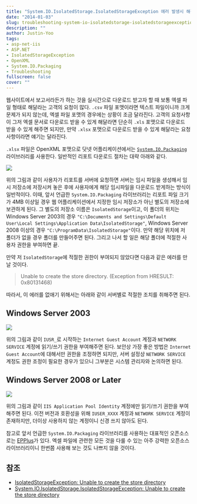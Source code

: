 ```yaml
---
title: "System.IO.IsolatedStorage.IsolatedStorageException 에러 발생시 해결방법"
date: "2014-01-03"
slug: troubleshooting-system-io-isolatedstorage-isolatedstorageexception
description: ""
author: Justin-Yoo
tags:
- asp-net-iis
- ASP.NET
- IsolatedStorageException
- OpenXML
- System.IO.Packaging
- Troubleshooting
fullscreen: false
cover: ""
---
```


웹사이트에서 보고서라든가 하는 것을 실시간으로 다운로드 받고자 할 때 보통 엑셀 파일 형태로 해달라는 고객의 요청이 많다. `.csv` 파일 포맷이라면 텍스트 파일이니까 크게 문제가 되지 않는데, 엑셀 파일 포맷의 경우에는 상황이 조금 달라진다. 고객의 요청사항이 그저 엑셀 문서로 다운로드 받을 수 있게 해달라면 단순히 `.xls` 포맷으로 다운로드 받을 수 있게 해주면 되지만, 만약 `.xlsx` 포맷으로 다운로드 받을 수 있게 해달라는 요청사항이라면 얘기는 달라진다.

`.xlsx` 파일은 OpenXML 포맷으로 닷넷 어플리케이션에서는 [`System.IO.Packaging`](http://msdn2.microsoft.com/en-us/library/system.io.packaging.aspx) 라이브러리를 사용한다. 일반적인 리포트 다운로드 절차는 대략 아래와 같다.

![](https://sa0blogs.blob.core.windows.net/aliencube/2014/01/report-download-process.png)

위의 그림과 같이 사용자가 리포트를 서버에 요청하면 서버는 임시 파일을 생성해서 임시 저장소에 저장시켜 놓은 후에 사용자에게 해당 임시파일을 다운로드 받게하는 방식이 일반적이다. 이때, 앞서 언급한 `System.IO.Packaging` 라이브러리는 리포트 파일 크기가 4MB 이상일 경우 웹 어플리케이션에서 지정한 임시 저장소가 아닌 별도의 저장소에 보관하게 된다. 그 별도의 저장소 이름은 `IsolatedStorage`이고, 이 폴더의 위치는 Windows Server 2003의 경우 `"C:\Documents and Settings\Default User\Local Settings\Application Data\IsolatedStorage"`, Windows Server 2008 이상의 경우 `"C:\ProgramData\IsolatedStorage"`이다. 만약 해당 위치에 저 폴더가 없을 경우 폴더를 만들어주면 된다. 그리고 나서 할 일은 해당 폴더에 적절한 사용자 권한을 부여하면 끝.

만약 저 `IsolatedStorage`에 적절한 권한이 부여되지 않았다면 다음과 같은 에러를 만날 것이다.

> Unable to create the store directory. (Exception from HRESULT: 0x80131468)

따라서, 이 에러를 없애기 위해서는 아래와 같이 서버별로 적절한 조치를 취해주면 된다.

## Windows Server 2003

![](https://sa0blogs.blob.core.windows.net/aliencube/2014/01/win2003-setup-232x300.png)

위의 그림과 같이 `IUSR_`로 시작하는 `Internet Guest Account` 계정과 `NETWORK SERVICE` 계정에 읽기/쓰기 권한을 부여해주면 된다. 보안상 가장 좋은 방법은 `Internet Guest Account`에 대해서만 권한을 조정하면 되지만, 서버 설정상 `NETWORK SERVICE` 계정도 권한 조정이 필요한 경우가 있으니 그부분은 시스템 관리자와 논의하면 된다.

## Windows Server 2008 or Later

![](https://sa0blogs.blob.core.windows.net/aliencube/2014/01/win2008-setup-248x300.png)

위의 그림과 같이 `IIS Application Pool Identity` 계정에만 읽기/쓰기 권한을 부여해주면 된다. 이전 버전과 호환성을 위해 `IUSER_XXXX` 계정과 `NETWORK SERVICE` 계정이 존재하지만, 더이상 사용하지 않는 계정이니 신경 쓰지 않아도 된다.

참고로 앞서 언급한 `System.IO.Packaging` 라이브러리를 사용하는 대표적인 오픈소스로는 [EPPlus](https://epplus.codeplex.com)가 있다. 엑셀 파일에 관련한 모든 것을 다룰 수 있는 아주 강력한 오픈소스 라이브러리이니 한번쯤 사용해 보는 것도 나쁘지 않을 것이다.

## 참조

- [IsolatedStorageException: Unable to create the store directory](https://epplus.codeplex.com/discussions/255537)
- [System.IO.IsolatedStorage.IsolatedStorageException: Unable to create the store directory](http://social.msdn.microsoft.com/Forums/office/en-US/0151b8fe-be6c-45b3-aba4-d939a91f594c/systemioisolatedstorageisolatedstorageexception-unable-to-create-the-store-directory?forum=oxmlsdk)

